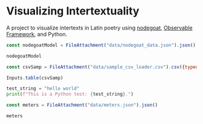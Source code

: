# Visualizing Intertextuality

A project to visualize intertexts in Latin poetry using [nodegoat](https://nodegoat.net/), [Observable Framework](https://observablehq.com/framework/), and Python.

```js
const nodegoatModel = FileAttachment("data/nodegoat_data.json").json()
```

```js
nodegoatModel
```

```js
const csvSamp = FileAttachment("data/sample_csv_loader.csv").csv({typed: true})
```

```js
Inputs.table(csvSamp)
```

```python
test_string = "hello world"
print(f"This is a Python test: {test_string}.")
```

```js
const meters = FileAttachment("data/meters.json").json()
```

```js
meters
```